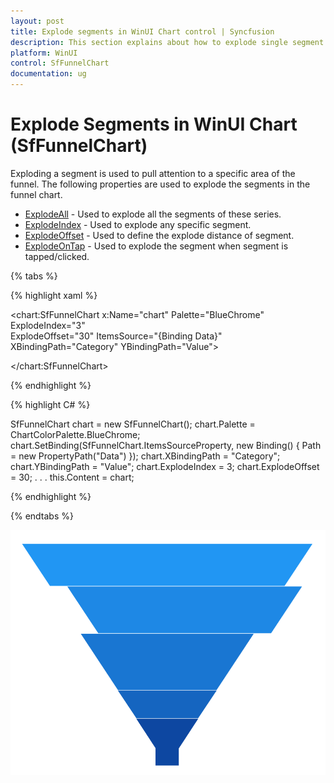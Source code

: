 ```yaml
---
layout: post
title: Explode segments in WinUI Chart control | Syncfusion
description: This section explains about how to explode single segment or all segments in Syncfusion WinUI Chart (SfFunnelChart) control.
platform: WinUI 
control: SfFunnelChart
documentation: ug
---
```


# Explode Segments in WinUI Chart (SfFunnelChart)

Exploding a segment is used to pull attention to a specific area of the funnel. The following properties are used to explode the segments in the funnel chart.

* [ExplodeAll]() - Used to explode all the segments of these series.
* [ExplodeIndex]() - Used to explode any specific segment.
* [ExplodeOffset]() - Used to define the explode distance of segment.
* [ExplodeOnTap]() - Used to explode the segment when segment is tapped/clicked.

{% tabs %} 

{% highlight xaml %}

<chart:SfFunnelChart x:Name="chart" 
                Palette="BlueChrome"
                ExplodeIndex="3"  
                ExplodeOffset="30" 
                ItemsSource="{Binding Data}" 
                XBindingPath="Category"
                YBindingPath="Value">

</chart:SfFunnelChart>
 
{% endhighlight %}

{% highlight C# %}

SfFunnelChart chart = new SfFunnelChart();
chart.Palette = ChartColorPalette.BlueChrome;
chart.SetBinding(SfFunnelChart.ItemsSourceProperty, new Binding() { Path = new PropertyPath("Data") });
chart.XBindingPath = "Category";
chart.YBindingPath = "Value";
chart.ExplodeIndex = 3;
chart.ExplodeOffset = 30;
. . . 
this.Content = chart;

{% endhighlight %}

{% endtabs %}

![Explode segments in WinUI Chart](Explode-segments_images/WinUI_chart_explode_segments.png)
